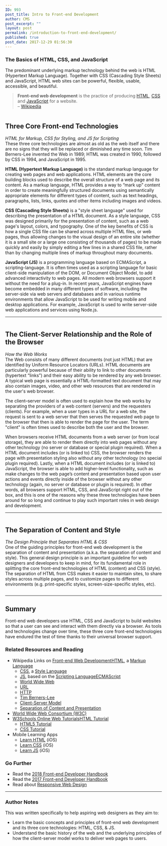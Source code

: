 ```yaml
---
ID: 993
post_title: Intro to Front-end Development
author: CMS
post_excerpt: ""
layout: post
permalink: /introduction-to-front-end-development/
published: true
post_date: 2017-12-29 01:56:30
---
```

<!-- wp:heading {"level":3} -->
<h3>The Basics of HTML, CSS, and&nbsp;JavaScript</h3>
<!-- /wp:heading -->

<!-- wp:paragraph -->
<p>The predominant underlying markup technology behind the web is HTML (Hypertext Markup Language). Together with CSS (Cascading Style Sheets) and JavaScript, HTML web sites can be powerful, flexible, usable, accessible, and beautiful.</p>
<!-- /wp:paragraph -->

<!-- wp:more -->
<!--more-->
<!-- /wp:more -->

<!-- wp:quote -->
<blockquote class="wp-block-quote"><p><strong>Front-end web development</strong> is the practice of producing <a href="https://en.wikipedia.org/wiki/HTML">HTML</a>, <a href="https://en.wikipedia.org/wiki/Cascading_Style_Sheets">CSS</a> and <a href="https://en.wikipedia.org/wiki/JavaScript">JavaScript</a> for a website.<br> – <a href="https://en.wikipedia.org/wiki/Front-end_web_development">Wikipedia</a></p></blockquote>
<!-- /wp:quote -->

<!-- wp:image {"id":995} -->
<figure class="wp-block-image"><img src="http://egargiulo.com/cms/wp-content/uploads/2017/12/null-2.gif" alt="" class="wp-image-995"/></figure>
<!-- /wp:image -->

<!-- wp:heading -->
<h2>Three Core Front-end Technologies</h2>
<!-- /wp:heading -->

<!-- wp:paragraph -->
<p><em>HTML for Markup, CSS for Styling, and JS for Scripting</em><br>These three core technologies are almost as old as the web itself and there are no signs that they will be replaced or diminished any time soon. Tim Berners-Lee invented the Web in 1989; HTML was created in 1990, followed by CSS in 1994, and JavaScript in 1995.</p>
<!-- /wp:paragraph -->

<!-- wp:paragraph -->
<p><strong>HTML (Hypertext Markup Language)</strong> is the standard markup language for creating web pages and web applications. HTML elements are the core building blocks used to describe the overall structure of a web page and its content. As a markup language, HTML provides a way to “mark up” content in order to create meaningfully structured documents using semantically appropriate elements for different types of content, such as text headings, paragraphs, lists, links, quotes and other items including images and videos.</p>
<!-- /wp:paragraph -->

<!-- wp:paragraph -->
<p><strong>CSS (Cascading Style Sheets)</strong> is a "style sheet language" used for describing the presentation of a HTML document. As a style language, CSS was designed primarily for the presentation of content, such as a web page's layout, colors, and typography. One of the key benefits of CSS is how a single CSS file can be shared across multiple HTML files, or web pages, thus allowing changes to the visual design of an entire site (whether it is a small site or a large one consisting of thousands of pages) to be made quickly and easily by simply editing a few lines in a shared CSS file, rather than by changing multiple lines of markup throughout many documents.</p>
<!-- /wp:paragraph -->

<!-- wp:paragraph -->
<p><strong>JavaScript (JS)</strong> is a programming language based on ECMAScript, a scripting-language. It is often times used as a scripting language for basic client-side manipulation of the DOM, or Document Object Model, to add advanced interactivity to web pages. All modern web browsers support it without the need for a plug-in. In recent years, JavaScript engines have become embedded in many different types of software, including the server-side via web servers and databases and in various runtime environments that allow JavaScript to be used for writing mobile and desktop applications. For example, JavaScript is used to write server-side web applications and services using Node.js.</p>
<!-- /wp:paragraph -->

<!-- wp:separator -->
<hr class="wp-block-separator"/>
<!-- /wp:separator -->

<!-- wp:image {"id":1163,"align":"center"} -->
<div class="wp-block-image"><figure class="aligncenter"><img src="http://egargiulo.com/cms/wp-content/uploads/2017/12/sketch-client-server-1.gif" alt="" class="wp-image-1163"/></figure></div>
<!-- /wp:image -->

<!-- wp:heading -->
<h2>The Client-Server Relationship and the Role of the Browser</h2>
<!-- /wp:heading -->

<!-- wp:paragraph -->
<p><em>How the Web Works</em><br>The Web consists of many different documents (not just HTML) that are identified by Uniform Resource Locators (URLs). HTML documents are particularly powerful because of their ability to link to other documents (hypertext “links”) and their easy ability to be rendered by any web browser. A typical web page is essentially a HTML-formatted text document that may also contain images, video, and other web resources that are rendered in the user's web browser.</p>
<!-- /wp:paragraph -->

<!-- wp:paragraph -->
<p>The client–server model is often used to explain how the web works by separating the providers of a web content (servers) and the requesters (clients). For example, when a user types in a URL for a web site, the request is sent to a web server that then serves the requested web page to the browser that then is able to render the page for the user. The term "client" is often times used to describe both the user and the browser.</p>
<!-- /wp:paragraph -->

<!-- wp:paragraph -->
<p>When browsers receive HTML documents from a web server (or from local storage), they are able to render them directly into web pages without any other technology (no server or database or special plugin required). When a HTML document includes (or is linked to) CSS, the browser renders the page with presentation styling also without any other technology (no special plugin required). Lastly, when a HTML document includes (or is linked to) JavaScript, the browser is able to add higher-level functionality, such as make changes to the web page’s content and presentation based upon user actions and events directly inside of the browser without any other technology (again, no server or database or plugin is required). In other words, all browsers support HTML, CSS, and JavaScript right out of the box, and this is one of the reasons why these three technologies have been around for so long and continue to play such important roles in web design and development.</p>
<!-- /wp:paragraph -->

<!-- wp:separator -->
<hr class="wp-block-separator"/>
<!-- /wp:separator -->

<!-- wp:image {"id":997} -->
<figure class="wp-block-image"><img src="http://egargiulo.com/cms/wp-content/uploads/2017/12/null-4.gif" alt="" class="wp-image-997"/></figure>
<!-- /wp:image -->

<!-- wp:heading -->
<h2>The Separation of Content and Style</h2>
<!-- /wp:heading -->

<!-- wp:paragraph -->
<p><em>The Design Principle that Separates HTML &amp; CSS</em><br>One of the guiding principles for front-end web development is the separation of content and presentation (a.k.a. the separation of content and style). This general design principle is an important guideline for web designers and developers to keep in mind, for its fundamental role in splitting the core front-end technologies of HTML (content) and CSS (style). The separation of HTML from CSS makes it easier to maintain sites, to share styles across multiple pages, and to customize pages to different environments (e.g. print-specific styles, screen-size-specific styles, etc).</p>
<!-- /wp:paragraph -->

<!-- wp:image {"id":999} -->
<figure class="wp-block-image"><img src="http://egargiulo.com/cms/wp-content/uploads/2017/12/null-5.gif" alt="" class="wp-image-999"/></figure>
<!-- /wp:image -->

<!-- wp:separator -->
<hr class="wp-block-separator"/>
<!-- /wp:separator -->

<!-- wp:heading -->
<h2>Summary</h2>
<!-- /wp:heading -->

<!-- wp:paragraph -->
<p>Front-end web developers use HTML, CSS and JavaScript to build websites so that a user can see and interact with them directly via a browser. As tools and technologies change over time, these three core front-end technologies have endured the test of time thanks to their universal browser support.</p>
<!-- /wp:paragraph -->

<!-- wp:heading {"level":3} -->
<h3>Related Resources and Reading</h3>
<!-- /wp:heading -->

<!-- wp:list -->
<ul><li>Wikipedia Links on <a href="https://en.wikipedia.org/wiki/Front-end_web_development">Front-end Web Development</a><a href="https://en.wikipedia.org/wiki/HTML">HTML</a>, a <a href="https://en.wikipedia.org/wiki/Markup_language">Markup Language</a>
<ul><li><a href="https://en.wikipedia.org/wiki/Cascading_Style_Sheets">CSS</a>, a <a href="https://en.wikipedia.org/wiki/Style_sheet_language">Style Language</a></li><li><a href="https://en.wikipedia.org/wiki/JavaScript">JS</a>, based on the <a href="https://en.wikipedia.org/wiki/Scripting_language">Scripting Language</a><a href="https://en.wikipedia.org/wiki/ECMAScript">ECMAScript</a></li><li><a href="https://en.wikipedia.org/wiki/World_Wide_Web">World Wide Web</a></li><li><a href="https://en.wikipedia.org/wiki/URL">URL</a></li><li><a href="https://en.wikipedia.org/wiki/Hypertext_Transfer_Protocol">HTTP</a></li><li><a href="https://en.wikipedia.org/wiki/Tim_Berners-Lee">Tim Berners-Lee</a></li><li><a href="https://en.wikipedia.org/wiki/Client%E2%80%93server_model">Client-Server Model</a></li><li><a href="https://en.wikipedia.org/wiki/Separation_of_content_and_presentation">Separation of Content and Presentation</a></li></ul>
</li><li><a href="https://www.w3.org/">World Wide Web Consortium (W3C)</a></li><li><a href="https://www.w3schools.com/">W3Schools Online Web Tutorials</a><a href="http://www.w3schools.com/html/default.asp">HTML Tutorial</a>
<ul><li><a href="http://www.w3schools.com/html/html5_intro.asp">HTML5 Tutorial</a></li><li><a href="http://www.w3schools.com/css/default.asp">CSS Tutorial</a></li></ul>
</li><li>Mobile Learning Apps
<ul><li><a href="https://itunes.apple.com/us/app/learn-html/id933957050?mt=8">Learn HTML</a> (iOS)</li><li><a href="https://itunes.apple.com/us/app/learn-css/id953955717?mt=8">Learn CSS</a> (iOS)</li><li><a href="https://itunes.apple.com/us/app/learn-javascript/id952738987?mt=8">Learn JS</a> (iOS)</li></ul>
</li></ul>
<!-- /wp:list -->

<!-- wp:heading {"level":3} -->
<h3>Go Further</h3>
<!-- /wp:heading -->

<!-- wp:list -->
<ul><li>Read the <a href="https://frontendmasters.com/books/front-end-handbook/2018/">2018 Front-end Developer Handbook</a></li><li>Read the <a href="https://frontendmasters.com/books/front-end-handbook/2017/">2017 Front-end Developer Handbook</a></li><li>Read about <a href="https://en.wikipedia.org/wiki/Responsive_web_design">Responsive Web Design</a></li></ul>
<!-- /wp:list -->

<!-- wp:separator -->
<hr class="wp-block-separator"/>
<!-- /wp:separator -->

<!-- wp:heading {"level":3} -->
<h3>Author Notes</h3>
<!-- /wp:heading -->

<!-- wp:paragraph -->
<p>This was written specifically to help aspiring web designers as they aim to:</p>
<!-- /wp:paragraph -->

<!-- wp:list -->
<ul><li>Learn the basic concepts and principles of front-end web development and its three core technologies: HTML, CSS, &amp; JS.</li><li>Understand the basic history of the web and the underlying principles of how the client-server model works to deliver web pages to users.</li></ul>
<!-- /wp:list -->